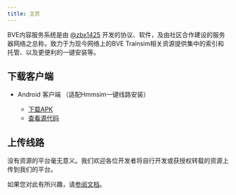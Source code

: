 ```yaml
---
title: 主页
---
```


BVE内容服务系统是由 [@zbx1425](https://github.com/zbx1425) 开发的协议、软件，及由社区合作建设的服务器网络之总称，致力于为现今网络上的BVE Trainsim相关资源提供集中的索引和托管、以及更便利的一键安装等。



## 下载客户端

- Android 客户端 （适配Hmmsim一键线路安装）

  * [下载APK](https://api.zbx1425.tk:8953/obvebuilds/bcs-android)
  * [查看源代码](https://github.com/zbx1425/BVEContentService-Android)



## 上传线路

没有资源的平台毫无意义。我们欢迎各位开发者将自行开发或获授权转载的资源上传到我们的平台。

如果您对此有所兴趣，请[参阅文档](prepare.html)。